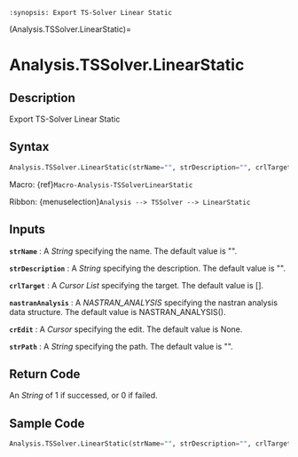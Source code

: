 ```{module} Analysis.TSSolver.LinearStatic()
:synopsis: Export TS-Solver Linear Static
```

(Analysis.TSSolver.LinearStatic)=

# Analysis.TSSolver.LinearStatic

## Description

Export TS-Solver Linear Static

## Syntax

```python
Analysis.TSSolver.LinearStatic(strName="", strDescription="", crlTarget=[], nastranAnalysis=NASTRAN_ANALYSIS(), crEdit=None, strPath="")
```

Macro: {ref}`Macro-Analysis-TSSolverLinearStatic`

Ribbon: {menuselection}`Analysis --> TSSolver --> LinearStatic`

## Inputs

**`strName`**
: A _String_ specifying the name. The default value is "".

**`strDescription`**
: A _String_ specifying the description. The default value is "".

**`crlTarget`**
: A _Cursor List_ specifying the target. The default value is [].

**`nastranAnalysis`**
: A _NASTRAN_ANALYSIS_ specifying the nastran analysis data structure. The default value is NASTRAN_ANALYSIS().

**`crEdit`**
: A _Cursor_ specifying the edit. The default value is None.

**`strPath`**
: A _String_ specifying the path. The default value is "".

## Return Code

An _String_ of 1 if successed, or 0 if failed.

## Sample Code

```python
Analysis.TSSolver.LinearStatic(strName="", strDescription="", crlTarget=[], nastranAnalysis=NASTRAN_ANALYSIS(), crEdit=None, strPath="")
```
